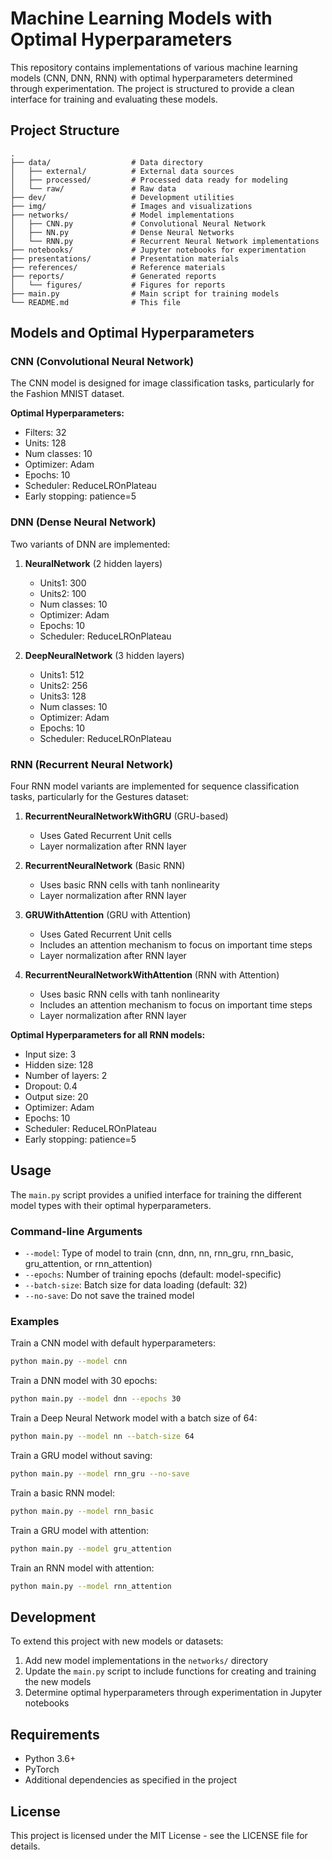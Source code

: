 # Machine Learning Models with Optimal Hyperparameters

This repository contains implementations of various machine learning models (CNN, DNN, RNN) with optimal hyperparameters determined through experimentation. The project is structured to provide a clean interface for training and evaluating these models.

## Project Structure

```
.
├── data/                  # Data directory
│   ├── external/          # External data sources
│   ├── processed/         # Processed data ready for modeling
│   └── raw/               # Raw data
├── dev/                   # Development utilities
├── img/                   # Images and visualizations
├── networks/              # Model implementations
│   ├── CNN.py             # Convolutional Neural Network
│   ├── NN.py              # Dense Neural Networks
│   └── RNN.py             # Recurrent Neural Network implementations
├── notebooks/             # Jupyter notebooks for experimentation
├── presentations/         # Presentation materials
├── references/            # Reference materials
├── reports/               # Generated reports
│   └── figures/           # Figures for reports
├── main.py                # Main script for training models
└── README.md              # This file
```

## Models and Optimal Hyperparameters

### CNN (Convolutional Neural Network)

The CNN model is designed for image classification tasks, particularly for the Fashion MNIST dataset.

**Optimal Hyperparameters:**
- Filters: 32
- Units: 128
- Num classes: 10
- Optimizer: Adam
- Epochs: 10
- Scheduler: ReduceLROnPlateau
- Early stopping: patience=5

### DNN (Dense Neural Network)

Two variants of DNN are implemented:

1. **NeuralNetwork** (2 hidden layers)
   - Units1: 300
   - Units2: 100
   - Num classes: 10
   - Optimizer: Adam
   - Epochs: 10
   - Scheduler: ReduceLROnPlateau

2. **DeepNeuralNetwork** (3 hidden layers)
   - Units1: 512
   - Units2: 256
   - Units3: 128
   - Num classes: 10
   - Optimizer: Adam
   - Epochs: 10
   - Scheduler: ReduceLROnPlateau

### RNN (Recurrent Neural Network)

Four RNN model variants are implemented for sequence classification tasks, particularly for the Gestures dataset:

1. **RecurrentNeuralNetworkWithGRU** (GRU-based)
   - Uses Gated Recurrent Unit cells
   - Layer normalization after RNN layer

2. **RecurrentNeuralNetwork** (Basic RNN)
   - Uses basic RNN cells with tanh nonlinearity
   - Layer normalization after RNN layer

3. **GRUWithAttention** (GRU with Attention)
   - Uses Gated Recurrent Unit cells
   - Includes an attention mechanism to focus on important time steps
   - Layer normalization after RNN layer

4. **RecurrentNeuralNetworkWithAttention** (RNN with Attention)
   - Uses basic RNN cells with tanh nonlinearity
   - Includes an attention mechanism to focus on important time steps
   - Layer normalization after RNN layer

**Optimal Hyperparameters for all RNN models:**
- Input size: 3
- Hidden size: 128
- Number of layers: 2
- Dropout: 0.4
- Output size: 20
- Optimizer: Adam
- Epochs: 10
- Scheduler: ReduceLROnPlateau
- Early stopping: patience=5

## Usage

The `main.py` script provides a unified interface for training the different model types with their optimal hyperparameters.

### Command-line Arguments

- `--model`: Type of model to train (cnn, dnn, nn, rnn_gru, rnn_basic, gru_attention, or rnn_attention)
- `--epochs`: Number of training epochs (default: model-specific)
- `--batch-size`: Batch size for data loading (default: 32)
- `--no-save`: Do not save the trained model

### Examples

Train a CNN model with default hyperparameters:
```bash
python main.py --model cnn
```

Train a DNN model with 30 epochs:
```bash
python main.py --model dnn --epochs 30
```

Train a Deep Neural Network model with a batch size of 64:
```bash
python main.py --model nn --batch-size 64
```

Train a GRU model without saving:
```bash
python main.py --model rnn_gru --no-save
```

Train a basic RNN model:
```bash
python main.py --model rnn_basic
```

Train a GRU model with attention:
```bash
python main.py --model gru_attention
```

Train an RNN model with attention:
```bash
python main.py --model rnn_attention
```

## Development

To extend this project with new models or datasets:

1. Add new model implementations in the `networks/` directory
2. Update the `main.py` script to include functions for creating and training the new models
3. Determine optimal hyperparameters through experimentation in Jupyter notebooks

## Requirements

- Python 3.6+
- PyTorch
- Additional dependencies as specified in the project

## License

This project is licensed under the MIT License - see the LICENSE file for details.